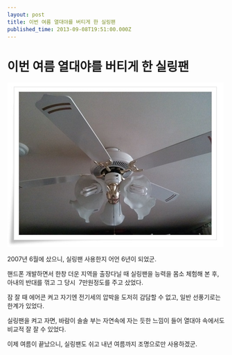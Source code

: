 ```yaml
---
layout: post
title: 이번 여름 열대야를 버티게 한 실링팬
published_time: 2013-09-08T19:51:00.000Z
---
```


# 이번 여름 열대야를 버티게 한 실링팬


![](../pds/201309/08/80/a0109780_522c54cf3f023.jpg)

2007년 6월에 샀으니, 실링팬 사용한지 어언 6년이 되었군.

핸드폰 개발하면서 한창 더운 지역을 출장다닐 때 실링팬을 능력을 몸소 체험해 본 후, 아내의 반대를 꺾고 그 당시  7만원정도를 주고 샀었다.

잠 잘 때 에어콘 켜고 자기엔 전기세의 압박을 도저히 감담할 수 없고, 일반 선풍기로는 한계가 있었다.

실링팬을 켜고 자면, 바람이 솔솔 부는 자연속에 자는 듯한 느낌이 들어 열대야 속에서도 비교적 잘 잘 수 있었다.

이제 여름이 끝났으니, 실링팬도 쉬고 내년 여름까지 조명으로만 사용하겠군.

